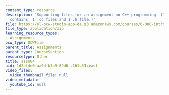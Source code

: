 ```yaml
---
content_type: resource
description: 'Supporting files for an assignment on C++ programming. (This ZIP file
  contains: 1 .cc files and 1 .h file.)'
file: https://ol-ocw-studio-app-qa.s3.amazonaws.com/courses/6-088-introduction-to-c-memory-management-and-c-object-oriented-programming-january-iap-2010/1d2ef4e0aa9db3b989d6c161c51ceadf_assn04.zip
file_type: application/zip
learning_resource_types:
- Assignments
ocw_type: OCWFile
parent_title: Assignments
parent_type: CourseSection
resourcetype: Other
title: assn04
uid: 1d2ef4e0-aa9d-b3b9-89d6-c161c51ceadf
video_files:
  video_thumbnail_file: null
video_metadata:
  youtube_id: null
---
```

